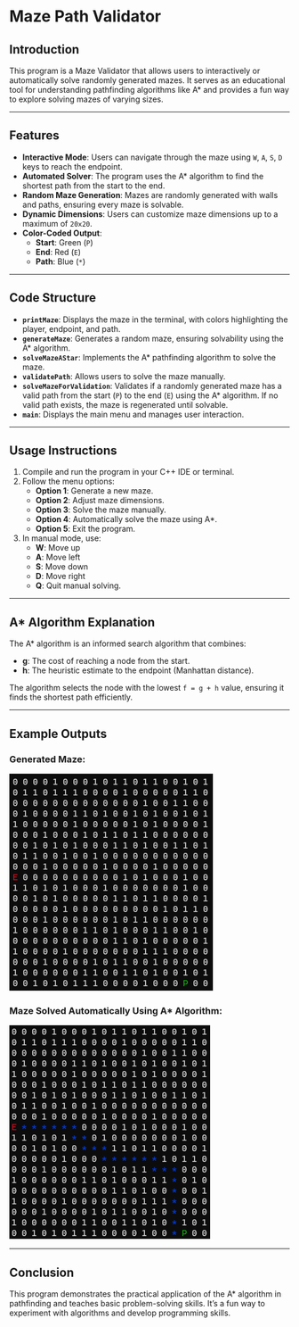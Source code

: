 # Maze Path Validator

## Introduction

This program is a Maze Validator that allows users to interactively or automatically solve randomly generated mazes. It serves as an educational tool for understanding pathfinding algorithms like A* and provides a fun way to explore solving mazes of varying sizes.

---

## Features

- **Interactive Mode**: Users can navigate through the maze using `W`, `A`, `S`, `D` keys to reach the endpoint.
- **Automated Solver**: The program uses the A* algorithm to find the shortest path from the start to the end.
- **Random Maze Generation**: Mazes are randomly generated with walls and paths, ensuring every maze is solvable.
- **Dynamic Dimensions**: Users can customize maze dimensions up to a maximum of `20x20`.
- **Color-Coded Output**:
  - **Start**: Green (`P`)
  - **End**: Red (`E`)
  - **Path**: Blue (`*`)

---

## Code Structure

- **`printMaze`**: Displays the maze in the terminal, with colors highlighting the player, endpoint, and path.
- **`generateMaze`**: Generates a random maze, ensuring solvability using the A* algorithm.
- **`solveMazeAStar`**: Implements the A* pathfinding algorithm to solve the maze.
- **`validatePath`**: Allows users to solve the maze manually.
- **`solveMazeForValidation`**: Validates if a randomly generated maze has a valid path from the start (`P`) to the end (`E`) using the A* algorithm. If no valid path exists, the maze is regenerated until solvable.
- **`main`**: Displays the main menu and manages user interaction.

---

## Usage Instructions

1. Compile and run the program in your C++ IDE or terminal.
2. Follow the menu options:
   - **Option 1**: Generate a new maze.
   - **Option 2**: Adjust maze dimensions.
   - **Option 3**: Solve the maze manually.
   - **Option 4**: Automatically solve the maze using A*.
   - **Option 5**: Exit the program.
3. In manual mode, use:
   - **W**: Move up
   - **A**: Move left
   - **S**: Move down
   - **D**: Move right
   - **Q**: Quit manual solving.

---

## A* Algorithm Explanation

The A* algorithm is an informed search algorithm that combines:
- **g**: The cost of reaching a node from the start.
- **h**: The heuristic estimate to the endpoint (Manhattan distance).

The algorithm selects the node with the lowest `f = g + h` value, ensuring it finds the shortest path efficiently.

---

## Example Outputs

### Generated Maze:
![Generated Maze](./start.png)

### Maze Solved Automatically Using A* Algorithm:
![Solved Maze](./solved.png)

---

## Conclusion

This program demonstrates the practical application of the A* algorithm in pathfinding and teaches basic problem-solving skills. It’s a fun way to experiment with algorithms and develop programming skills.
